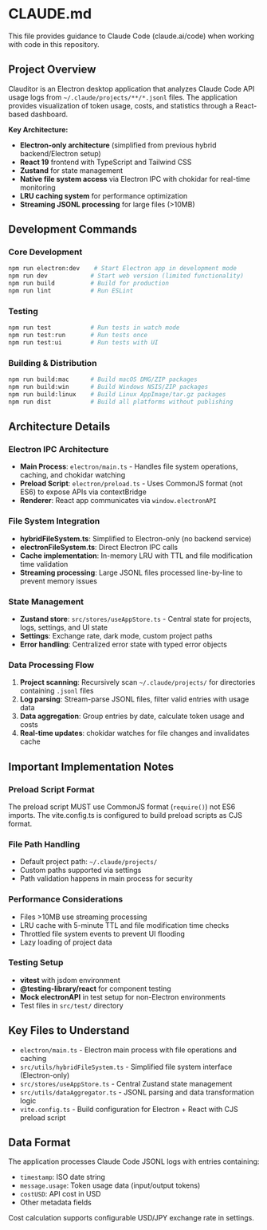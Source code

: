 # CLAUDE.md

This file provides guidance to Claude Code (claude.ai/code) when working with code in this repository.

## Project Overview

Clauditor is an Electron desktop application that analyzes Claude Code API usage logs from `~/.claude/projects/**/*.jsonl` files. The application provides visualization of token usage, costs, and statistics through a React-based dashboard.

**Key Architecture:**
- **Electron-only architecture** (simplified from previous hybrid backend/Electron setup)
- **React 19** frontend with TypeScript and Tailwind CSS
- **Zustand** for state management
- **Native file system access** via Electron IPC with chokidar for real-time monitoring
- **LRU caching system** for performance optimization
- **Streaming JSONL processing** for large files (>10MB)

## Development Commands

### Core Development
```bash
npm run electron:dev    # Start Electron app in development mode
npm run dev            # Start web version (limited functionality)
npm run build          # Build for production
npm run lint           # Run ESLint
```

### Testing
```bash
npm run test           # Run tests in watch mode
npm run test:run       # Run tests once
npm run test:ui        # Run tests with UI
```

### Building & Distribution
```bash
npm run build:mac      # Build macOS DMG/ZIP packages
npm run build:win      # Build Windows NSIS/ZIP packages  
npm run build:linux    # Build Linux AppImage/tar.gz packages
npm run dist           # Build all platforms without publishing
```

## Architecture Details

### Electron IPC Architecture
- **Main Process**: `electron/main.ts` - Handles file system operations, caching, and chokidar watching
- **Preload Script**: `electron/preload.ts` - Uses CommonJS format (not ES6) to expose APIs via contextBridge
- **Renderer**: React app communicates via `window.electronAPI`

### File System Integration
- **hybridFileSystem.ts**: Simplified to Electron-only (no backend service)
- **electronFileSystem.ts**: Direct Electron IPC calls
- **Cache implementation**: In-memory LRU with TTL and file modification time validation
- **Streaming processing**: Large JSONL files processed line-by-line to prevent memory issues

### State Management
- **Zustand store**: `src/stores/useAppStore.ts` - Central state for projects, logs, settings, and UI state
- **Settings**: Exchange rate, dark mode, custom project paths
- **Error handling**: Centralized error state with typed error objects

### Data Processing Flow
1. **Project scanning**: Recursively scan `~/.claude/projects/` for directories containing `.jsonl` files
2. **Log parsing**: Stream-parse JSONL files, filter valid entries with usage data
3. **Data aggregation**: Group entries by date, calculate token usage and costs
4. **Real-time updates**: chokidar watches for file changes and invalidates cache

## Important Implementation Notes

### Preload Script Format
The preload script MUST use CommonJS format (`require()`) not ES6 imports. The vite.config.ts is configured to build preload scripts as CJS format.

### File Path Handling
- Default project path: `~/.claude/projects/`
- Custom paths supported via settings
- Path validation happens in main process for security

### Performance Considerations
- Files >10MB use streaming processing
- LRU cache with 5-minute TTL and file modification time checks
- Throttled file system events to prevent UI flooding
- Lazy loading of project data

### Testing Setup
- **vitest** with jsdom environment
- **@testing-library/react** for component testing
- **Mock electronAPI** in test setup for non-Electron environments
- Test files in `src/test/` directory

## Key Files to Understand

- `electron/main.ts` - Electron main process with file operations and caching
- `src/utils/hybridFileSystem.ts` - Simplified file system interface (Electron-only)
- `src/stores/useAppStore.ts` - Central Zustand state management
- `src/utils/dataAggregator.ts` - JSONL parsing and data transformation logic
- `vite.config.ts` - Build configuration for Electron + React with CJS preload script

## Data Format

The application processes Claude Code JSONL logs with entries containing:
- `timestamp`: ISO date string
- `message.usage`: Token usage data (input/output tokens)
- `costUSD`: API cost in USD
- Other metadata fields

Cost calculation supports configurable USD/JPY exchange rate in settings.
